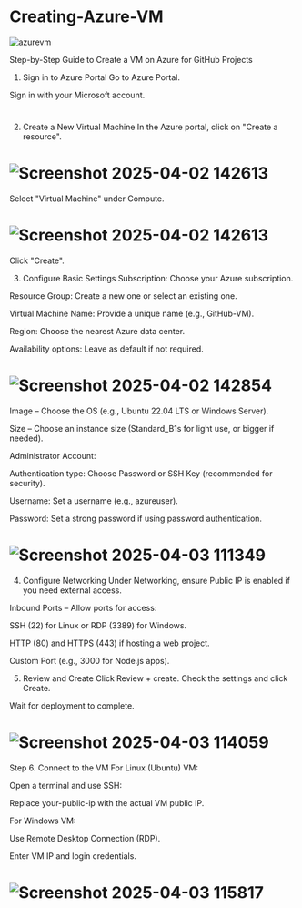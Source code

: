 # Creating-Azure-VM
![azurevm](https://github.com/user-attachments/assets/2898c346-84ae-4819-ad33-1e8d2de0f027)




Step-by-Step Guide to Create a VM on Azure for GitHub Projects
1. Sign in to Azure Portal
Go to Azure Portal.

Sign in with your Microsoft account.
# 
2. Create a New Virtual Machine
In the Azure portal, click on "Create a resource".


# ![Screenshot 2025-04-02 142613](https://github.com/user-attachments/assets/be760121-7381-4e45-9b1a-208f1cbd764b)


Select "Virtual Machine" under Compute.

# ![Screenshot 2025-04-02 142613](https://github.com/user-attachments/assets/40659d08-4852-47be-83b0-19fdf2d5067a)






Click "Create".



3. Configure Basic Settings
Subscription: Choose your Azure subscription.

Resource Group: Create a new one or select an existing one.

Virtual Machine Name: Provide a unique name (e.g., GitHub-VM).

Region: Choose the nearest Azure data center.

Availability options: Leave as default if not required.

# ![Screenshot 2025-04-02 142854](https://github.com/user-attachments/assets/d64c8fd1-430c-481a-9085-175649356728)



Image – Choose the OS (e.g., Ubuntu 22.04 LTS or Windows Server).

Size – Choose an instance size (Standard_B1s for light use, or bigger if needed).

Administrator Account:

Authentication type: Choose Password or SSH Key (recommended for security).

Username: Set a username (e.g., azureuser).

Password: Set a strong password if using password authentication.



# ![Screenshot 2025-04-03 111349](https://github.com/user-attachments/assets/7958c818-edd6-4c4f-9d9e-465eabae38ab)




4. Configure Networking
Under Networking, ensure Public IP is enabled if you need external access.

Inbound Ports – Allow ports for access:

SSH (22) for Linux or RDP (3389) for Windows.

HTTP (80) and HTTPS (443) if hosting a web project.

Custom Port (e.g., 3000 for Node.js apps).

5. Review and Create
Click Review + create. Check the settings and click Create.

Wait for deployment to complete.


# ![Screenshot 2025-04-03 114059](https://github.com/user-attachments/assets/a65e375e-1ed3-4083-bc10-15f3b65715f7)





Step 6. Connect to the VM
For Linux (Ubuntu) VM:

Open a terminal and use SSH:



Replace your-public-ip with the actual VM public IP.

For Windows VM:

Use Remote Desktop Connection (RDP).

Enter VM IP and login credentials.



# ![Screenshot 2025-04-03 115817](https://github.com/user-attachments/assets/8538cb11-5a6c-4cf3-a224-890d9b114d66)









